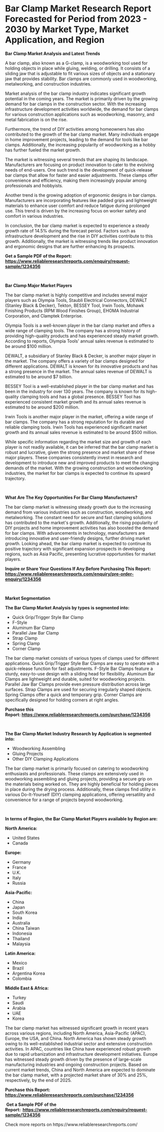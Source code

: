 <p><h1>Bar Clamp Market Research Report Forecasted for Period from 2023 -  2030 by Market Type, Market Application, and Region</h1></p><p><strong>Bar Clamp Market Analysis and Latest Trends</strong></p>
<p><p>A bar clamp, also known as a G-clamp, is a woodworking tool used for holding objects in place while gluing, welding, or drilling. It consists of a sliding jaw that is adjustable to fit various sizes of objects and a stationary jaw that provides stability. Bar clamps are commonly used in woodworking, metalworking, and construction industries.</p><p>Market analysis of the bar clamp industry indicates significant growth potential in the coming years. The market is primarily driven by the growing demand for bar clamps in the construction sector. With the increasing infrastructure development activities worldwide, the demand for bar clamps for various construction applications such as woodworking, masonry, and metal fabrication is on the rise.</p><p>Furthermore, the trend of DIY activities among homeowners has also contributed to the growth of the bar clamp market. Many individuals engage in home improvement projects, leading to the demand for tools like bar clamps. Additionally, the increasing popularity of woodworking as a hobby has further fueled the market growth.</p><p>The market is witnessing several trends that are shaping its landscape. Manufacturers are focusing on product innovation to cater to the evolving needs of end-users. One such trend is the development of quick-release bar clamps that allow for faster and easier adjustments. These clamps offer convenience and efficiency, making them increasingly popular among professionals and hobbyists.</p><p>Another trend is the growing adoption of ergonomic designs in bar clamps. Manufacturers are incorporating features like padded grips and lightweight materials to enhance user comfort and reduce fatigue during prolonged use. This trend is driven by the increasing focus on worker safety and comfort in various industries.</p><p>In conclusion, the bar clamp market is expected to experience a steady growth rate of 14.5% during the forecast period. Factors such as infrastructure development and the rise in DIY activities contribute to this growth. Additionally, the market is witnessing trends like product innovation and ergonomic designs that are further enhancing its prospects.</p></p>
<p><strong>Get a Sample PDF of the Report:&nbsp; <a href="https://www.reliableresearchreports.com/enquiry/request-sample/1234356">https://www.reliableresearchreports.com/enquiry/request-sample/1234356</a></strong></p>
<p>&nbsp;</p>
<p><strong>Bar Clamp Major Market Players</strong></p>
<p><p>The bar clamp market is highly competitive and includes several major players such as Olympia Tools, Staubli Electrical Connectors, DEWALT (Stanley Black & Decker), Tekton, BESSEY Tool, Irwin Tools, Mohawk Finishing Products (RPM Wood Finishes Group), EHOMA Industrial Corporation, and Clamptek Enterprise. </p><p>Olympia Tools is a well-known player in the bar clamp market and offers a wide range of clamping tools. The company has a strong history of providing high-quality products and has experienced steady market growth. According to reports, Olympia Tools' annual sales revenue is estimated to be around $100 million.</p><p>DEWALT, a subsidiary of Stanley Black & Decker, is another major player in the market. The company offers a variety of bar clamps designed for different applications. DEWALT is known for its innovative products and has a strong presence in the market. The annual sales revenue of DEWALT is estimated to be around $7 billion.</p><p>BESSEY Tool is a well-established player in the bar clamp market and has been in the industry for over 130 years. The company is known for its high-quality clamping tools and has a global presence. BESSEY Tool has experienced consistent market growth and its annual sales revenue is estimated to be around $200 million.</p><p>Irwin Tools is another major player in the market, offering a wide range of bar clamps. The company has a strong reputation for its durable and reliable clamping tools. Irwin Tools has experienced significant market growth and its annual sales revenue is estimated to be around $500 million.</p><p>While specific information regarding the market size and growth of each player is not readily available, it can be inferred that the bar clamp market is robust and lucrative, given the strong presence and market share of these major players. These companies consistently invest in research and development to introduce new and improved products to meet the changing demands of the market. With the growing construction and woodworking industries, the market for bar clamps is expected to continue its upward trajectory.</p></p>
<p>&nbsp;</p>
<p><strong>What Are The Key Opportunities For Bar Clamp Manufacturers?</strong></p>
<p><p>The bar clamp market is witnessing steady growth due to the increasing demand from various industries such as construction, woodworking, and metalworking. The constant need for secure and fast clamping solutions has contributed to the market's growth. Additionally, the rising popularity of DIY projects and home improvement activities has also boosted the demand for bar clamps. With advancements in technology, manufacturers are introducing innovative and user-friendly designs, further driving market growth. Looking ahead, the bar clamp market is expected to continue its positive trajectory with significant expansion prospects in developing regions, such as Asia Pacific, presenting lucrative opportunities for market players.</p></p>
<p><strong>Inquire or Share Your Questions If Any Before Purchasing This Report: <a href="https://www.reliableresearchreports.com/enquiry/pre-order-enquiry/1234356">https://www.reliableresearchreports.com/enquiry/pre-order-enquiry/1234356</a></strong></p>
<p>&nbsp;</p>
<p><strong>Market Segmentation</strong></p>
<p><strong>The Bar Clamp Market Analysis by types is segmented into:</strong></p>
<p><ul><li>Quick Grip/Trigger Style Bar Clamp</li><li>F-Style</li><li>Aluminum Bar Clamp</li><li>Parallel Jaw Bar Clamp</li><li>Strap Clamp</li><li>Spring Clamp</li><li>Corner Clamp</li></ul></p>
<p><p>The bar clamp market consists of various types of clamps used for different applications. Quick Grip/Trigger Style Bar Clamps are easy to operate with a quick-release function for fast adjustments. F-Style Bar Clamps feature a sturdy, easy-to-use design with a sliding head for flexibility. Aluminum Bar Clamps are lightweight and durable, suited for woodworking projects. Parallel Jaw Bar Clamps provide even pressure distribution across large surfaces. Strap Clamps are used for securing irregularly shaped objects. Spring Clamps offer a quick and temporary grip. Corner Clamps are specifically designed for holding corners at right angles.</p></p>
<p><strong>Purchase this Report:&nbsp;<a href="https://www.reliableresearchreports.com/purchase/1234356">https://www.reliableresearchreports.com/purchase/1234356</a></strong></p>
<p>&nbsp;</p>
<p><strong>The Bar Clamp Market Industry Research by Application is segmented into:</strong></p>
<p><ul><li>Woodworking Assembling</li><li>Gluing Projects</li><li>Other DIY Clamping Applications</li></ul></p>
<p><p>The bar clamp market is primarily focused on catering to woodworking enthusiasts and professionals. These clamps are extensively used in woodworking assembling and gluing projects, providing a secure grip on the materials being worked on. They are highly beneficial for holding pieces in place during the drying process. Additionally, these clamps find utility in various Do-It-Yourself (DIY) clamping applications, offering versatility and convenience for a range of projects beyond woodworking.</p></p>
<p>&nbsp;</p>
<p><strong>In terms of Region, the Bar Clamp Market Players available by Region are:</strong></p>
<p>
    <p> <strong> North America: </strong>
        <ul>
            <li>United States</li>
            <li>Canada</li>
        </ul>
        </p> 
    <p> <strong> Europe: </strong>
        <ul>
            <li>Germany</li>
            <li>France</li>
            <li>U.K.</li>
            <li>Italy</li>
            <li>Russia</li>
        </ul>
        </p> 
    <p> <strong> Asia-Pacific: </strong>
        <ul>
            <li>China</li>
            <li>Japan</li>
            <li>South Korea</li>
            <li>India</li>
            <li>Australia</li>
            <li>China Taiwan</li>
            <li>Indonesia</li>
            <li>Thailand</li>
            <li>Malaysia</li>
        </ul>
        </p> 
    <p> <strong> Latin America: </strong>
        <ul>
            <li>Mexico</li>
            <li>Brazil</li>
            <li>Argentina Korea</li>
            <li>Colombia</li>
        </ul>
        </p> 
    <p> <strong> Middle East & Africa: </strong>
        <ul>
            <li>Turkey</li>
            <li>Saudi</li>
            <li>Arabia</li>
            <li>UAE</li>
            <li>Korea</li>
        </ul>
    </p>
    </p>
<p><p>The bar clamp market has witnessed significant growth in recent years across various regions, including North America, Asia-Pacific (APAC), Europe, the USA, and China. North America has shown steady growth owing to its well-established industrial sector and extensive construction activities. In APAC, countries like China have experienced robust growth due to rapid urbanization and infrastructure development initiatives. Europe has witnessed steady growth driven by the presence of large-scale manufacturing industries and ongoing construction projects. Based on current market trends, China and North America are expected to dominate the bar clamp market, with a projected market share of 30% and 25%, respectively, by the end of 2025.</p></p>
<p><strong>Purchase this Report: <a href="https://www.reliableresearchreports.com/purchase/1234356">https://www.reliableresearchreports.com/purchase/1234356</a></strong></p>
<p>&nbsp;<strong>Get a Sample PDF of the Report:&nbsp;&nbsp;<a href="https://www.reliableresearchreports.com/enquiry/request-sample/1234356">https://www.reliableresearchreports.com/enquiry/request-sample/1234356</a></strong></p>
<p><strong></strong></p>
<p>Check more reports on https://www.reliableresearchreports.com/</p>